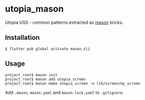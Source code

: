 # utopia_mason

Utopia USS - common patterns extracted as [mason](https://pub.dev/packages/mason_cli) bricks.

## Installation

```
$ flutter pub global activate mason_cli
```

## Usage

```
project_root$ mason init
project_root$ mason add utopia_screen
project_root$ mason make utopia_screen -o lib/screen/my_screen
```

Add `.mason`, `mason.yaml` and `mason-lock.yaml` to `.gitignore`.
